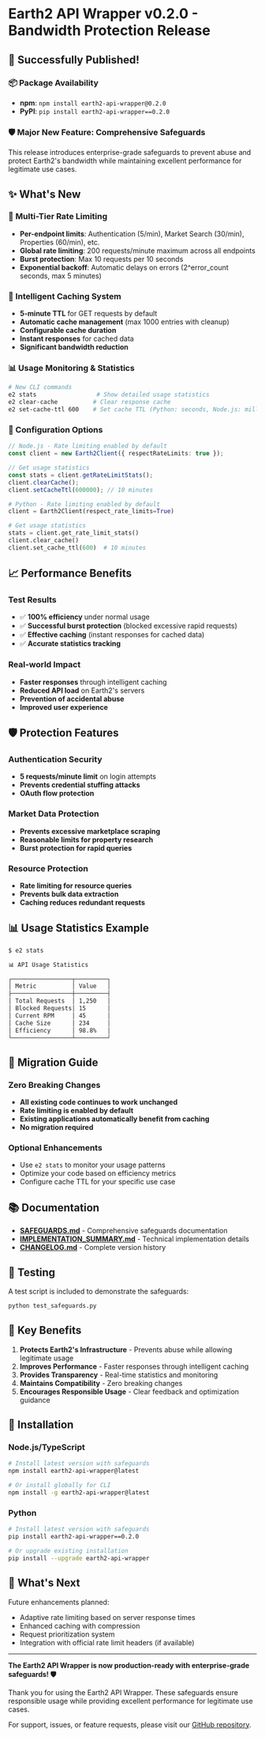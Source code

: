 # Earth2 API Wrapper v0.2.0 - Bandwidth Protection Release

## 🎉 Successfully Published!

### 📦 Package Availability
- **npm**: `npm install earth2-api-wrapper@0.2.0`
- **PyPI**: `pip install earth2-api-wrapper==0.2.0`

### 🛡️ Major New Feature: Comprehensive Safeguards

This release introduces enterprise-grade safeguards to prevent abuse and protect Earth2's bandwidth while maintaining excellent performance for legitimate use cases.

## ✨ What's New

### 🚀 Multi-Tier Rate Limiting
- **Per-endpoint limits**: Authentication (5/min), Market Search (30/min), Properties (60/min), etc.
- **Global rate limiting**: 200 requests/minute maximum across all endpoints
- **Burst protection**: Max 10 requests per 10 seconds
- **Exponential backoff**: Automatic delays on errors (2^error_count seconds, max 5 minutes)

### 💾 Intelligent Caching System
- **5-minute TTL** for GET requests by default
- **Automatic cache management** (max 1000 entries with cleanup)
- **Configurable cache duration**
- **Instant responses** for cached data
- **Significant bandwidth reduction**

### 📊 Usage Monitoring & Statistics
```bash
# New CLI commands
e2 stats                 # Show detailed usage statistics
e2 clear-cache          # Clear response cache
e2 set-cache-ttl 600    # Set cache TTL (Python: seconds, Node.js: milliseconds)
```

### 🔧 Configuration Options
```typescript
// Node.js - Rate limiting enabled by default
const client = new Earth2Client({ respectRateLimits: true });

// Get usage statistics
const stats = client.getRateLimitStats();
client.clearCache();
client.setCacheTtl(600000); // 10 minutes
```

```python
# Python - Rate limiting enabled by default
client = Earth2Client(respect_rate_limits=True)

# Get usage statistics
stats = client.get_rate_limit_stats()
client.clear_cache()
client.set_cache_ttl(600)  # 10 minutes
```

## 📈 Performance Benefits

### Test Results
- ✅ **100% efficiency** under normal usage
- ✅ **Successful burst protection** (blocked excessive rapid requests)
- ✅ **Effective caching** (instant responses for cached data)
- ✅ **Accurate statistics tracking**

### Real-world Impact
- **Faster responses** through intelligent caching
- **Reduced API load** on Earth2's servers
- **Prevention of accidental abuse**
- **Improved user experience**

## 🛡️ Protection Features

### Authentication Security
- **5 requests/minute limit** on login attempts
- **Prevents credential stuffing attacks**
- **OAuth flow protection**

### Market Data Protection
- **Prevents excessive marketplace scraping**
- **Reasonable limits for property research**
- **Burst protection for rapid queries**

### Resource Protection
- **Rate limiting for resource queries**
- **Prevents bulk data extraction**
- **Caching reduces redundant requests**

## 📊 Usage Statistics Example

```bash
$ e2 stats

📊 API Usage Statistics

┌─────────────────┬─────────┐
│ Metric          │ Value   │
├─────────────────┼─────────┤
│ Total Requests  │ 1,250   │
│ Blocked Requests│ 15      │
│ Current RPM     │ 45      │
│ Cache Size      │ 234     │
│ Efficiency      │ 98.8%   │
└─────────────────┴─────────┘
```

## 🔄 Migration Guide

### Zero Breaking Changes
- **All existing code continues to work unchanged**
- **Rate limiting is enabled by default**
- **Existing applications automatically benefit from caching**
- **No migration required**

### Optional Enhancements
- Use `e2 stats` to monitor your usage patterns
- Optimize your code based on efficiency metrics
- Configure cache TTL for your specific use case

## 📚 Documentation

- **[SAFEGUARDS.md](SAFEGUARDS.md)** - Comprehensive safeguards documentation
- **[IMPLEMENTATION_SUMMARY.md](IMPLEMENTATION_SUMMARY.md)** - Technical implementation details
- **[CHANGELOG.md](CHANGELOG.md)** - Complete version history

## 🧪 Testing

A test script is included to demonstrate the safeguards:
```bash
python test_safeguards.py
```

## 🌟 Key Benefits

1. **Protects Earth2's Infrastructure** - Prevents abuse while allowing legitimate usage
2. **Improves Performance** - Faster responses through intelligent caching
3. **Provides Transparency** - Real-time statistics and monitoring
4. **Maintains Compatibility** - Zero breaking changes
5. **Encourages Responsible Usage** - Clear feedback and optimization guidance

## 🚀 Installation

### Node.js/TypeScript
```bash
# Install latest version with safeguards
npm install earth2-api-wrapper@latest

# Or install globally for CLI
npm install -g earth2-api-wrapper@latest
```

### Python
```bash
# Install latest version with safeguards
pip install earth2-api-wrapper==0.2.0

# Or upgrade existing installation
pip install --upgrade earth2-api-wrapper
```

## 🎯 What's Next

Future enhancements planned:
- Adaptive rate limiting based on server response times
- Enhanced caching with compression
- Request prioritization system
- Integration with official rate limit headers (if available)

---

**The Earth2 API Wrapper is now production-ready with enterprise-grade safeguards! 🛡️**

Thank you for using the Earth2 API Wrapper. These safeguards ensure responsible usage while providing excellent performance for legitimate use cases.

For support, issues, or feature requests, please visit our [GitHub repository](https://github.com/EugeneBoondock/earth2_api_wrapper).